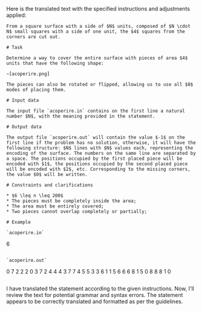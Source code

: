 Here is the translated text with the specified instructions and adjustments applied:

```
From a square surface with a side of $N$ units, composed of $N \cdot N$ small squares with a side of one unit, the $4$ squares from the corners are cut out.

# Task

Determine a way to cover the entire surface with pieces of area $4$ units that have the following shape:

~[acoperire.png]

The pieces can also be rotated or flipped, allowing us to use all $8$ modes of placing them.

# Input data

The input file `acoperire.in` contains on the first line a natural number $N$, with the meaning provided in the statement.

# Output data

The output file `acoperire.out` will contain the value $-1$ on the first line if the problem has no solution, otherwise, it will have the following structure: $N$ lines with $N$ values each, representing the encoding of the surface. The numbers on the same line are separated by a space. The positions occupied by the first placed piece will be encoded with $1$, the positions occupied by the second placed piece will be encoded with $2$, etc. Corresponding to the missing corners, the value $0$ will be written.

# Constraints and clarifications

* $6 \leq n \leq 200$
* The pieces must be completely inside the area;
* The area must be entirely covered;
* Two pieces cannot overlap completely or partially;

# Example

`acoperire.in`
```
6
```

`acoperire.out`
```
0 7 2 2 2 0 
3 7 2 4 4 4 
3 7 7 4 5 5 
3 3 6 1 1 5 
6 6 6 8 1 5 
0 8 8 8 1 0
```
```

I have translated the statement according to the given instructions. Now, I'll review the text for potential grammar and syntax errors. The statement appears to be correctly translated and formatted as per the guidelines.